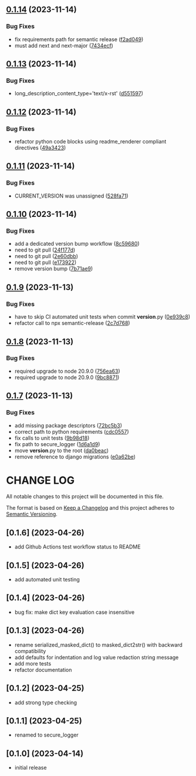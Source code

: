 ## [0.1.14](https://github.com/lpm0073/secure-logger/compare/v0.1.13...v0.1.14) (2023-11-14)


### Bug Fixes

* fix requirements path for semantic release ([f2ad049](https://github.com/lpm0073/secure-logger/commit/f2ad049e7a146a3eadc75606db87651c0e89e59a))
* must add next and next-major ([7434ecf](https://github.com/lpm0073/secure-logger/commit/7434ecfc7e82cf3c6c9b2e771ea410883a722343))

## [0.1.13](https://github.com/lpm0073/secure-logger/compare/v0.1.12...v0.1.13) (2023-11-14)


### Bug Fixes

* long_description_content_type='text/x-rst' ([d551597](https://github.com/lpm0073/secure-logger/commit/d551597c208b3de6d635947ae2247c755928816e))

## [0.1.12](https://github.com/lpm0073/secure-logger/compare/v0.1.11...v0.1.12) (2023-11-14)


### Bug Fixes

* refactor python code blocks using readme_renderer compliant directives ([49a3423](https://github.com/lpm0073/secure-logger/commit/49a34234bb95ed37676f0620eb481a221302b73a))

## [0.1.11](https://github.com/lpm0073/secure-logger/compare/v0.1.10...v0.1.11) (2023-11-14)


### Bug Fixes

* CURRENT_VERSION was unassigned ([528fa71](https://github.com/lpm0073/secure-logger/commit/528fa71dc0fc008bd7098686cab94198a961f5c3))

## [0.1.10](https://github.com/lpm0073/secure-logger/compare/v0.1.9...v0.1.10) (2023-11-14)


### Bug Fixes

* add a dedicated version bump workflow ([8c59680](https://github.com/lpm0073/secure-logger/commit/8c596807fda14a7d1ec927267d68db776ef1d822))
* need to git pull ([24f177d](https://github.com/lpm0073/secure-logger/commit/24f177da2ef4b70ba73c69b9c1c51133a6d29c3c))
* need to git pull ([2e60dbb](https://github.com/lpm0073/secure-logger/commit/2e60dbbd5922649e0dc5b0177f145d49f7b476dd))
* need to git pull ([e173922](https://github.com/lpm0073/secure-logger/commit/e173922d290eba66addda88f408aa0d576382214))
* remove version bump ([7b71ae9](https://github.com/lpm0073/secure-logger/commit/7b71ae9c484486cd124b751bc201f16cc2d627bf))

## [0.1.9](https://github.com/lpm0073/secure-logger/compare/v0.1.8...v0.1.9) (2023-11-13)


### Bug Fixes

* have to skip CI automated unit tests when commit __version__.py ([0e939c8](https://github.com/lpm0073/secure-logger/commit/0e939c87eb3ab0aafe6475691f1380127ea1860b))
* refactor call to npx semantic-release ([2c7d768](https://github.com/lpm0073/secure-logger/commit/2c7d768c8875a11f68ff47700e4c8a107a98c89b))

## [0.1.8](https://github.com/lpm0073/secure-logger/compare/v0.1.7...v0.1.8) (2023-11-13)


### Bug Fixes

* required upgrade to node 20.9.0 ([756ea63](https://github.com/lpm0073/secure-logger/commit/756ea6366bfe828783be17f4d581e8b4cd7f6574))
* required upgrade to node 20.9.0 ([9bc8871](https://github.com/lpm0073/secure-logger/commit/9bc88718b3ffbfdd002d9156dcbad3db974b723f))

## [0.1.7](https://github.com/lpm0073/secure-logger/compare/v0.1.6...v0.1.7) (2023-11-13)


### Bug Fixes

* add missing package descriptors ([72bc5b3](https://github.com/lpm0073/secure-logger/commit/72bc5b3c296e3f5d809ecad894c8b25aa1e0e0fa))
* correct path to python requirements ([cdc0557](https://github.com/lpm0073/secure-logger/commit/cdc05577f5b6e5c1bb46b141ff61ff00a0eca899))
* fix calls to unit tests ([9b98d18](https://github.com/lpm0073/secure-logger/commit/9b98d18016cfe99b38298bd910831c1de3988db0))
* fix path to secure_logger ([1d6a1d9](https://github.com/lpm0073/secure-logger/commit/1d6a1d90c233464746a85dcb0add3ba6e0f8297a))
* move __version__.py to the root ([da0beac](https://github.com/lpm0073/secure-logger/commit/da0beac04ec3144936aa92fb5deca8b97945b439))
* remove reference to django migrations ([e0a62be](https://github.com/lpm0073/secure-logger/commit/e0a62be13deb323f683d39134f42b203e413ff49))

# CHANGE LOG

All notable changes to this project will be documented in this file.

The format is based on [Keep a Changelog](http://keepachangelog.com/)
and this project adheres to [Semantic Versioning](http://semver.org/).

## [0.1.6] (2023-04-26)

- add Github Actions test workflow status to README

## [0.1.5] (2023-04-26)

- add automated unit testing

## [0.1.4] (2023-04-26)

- bug fix: make dict key evaluation case insensitive

## [0.1.3] (2023-04-26)

- rename serialized_masked_dict() to masked_dict2str() with backward compatibility
- add defaults for indentation and log value redaction string message
- add more tests
- refactor documentation

## [0.1.2] (2023-04-25)

- add strong type checking

## [0.1.1] (2023-04-25)

- renamed to secure_logger

## [0.1.0] (2023-04-14)

- initial release
